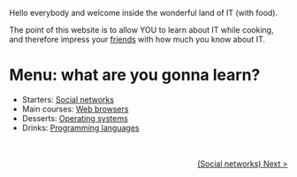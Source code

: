 
Hello everybody and welcome inside the wonderful land of IT (with food).

The point of this website is to allow YOU to learn about IT while cooking, and therefore impress your <a href="https://www.youtube.com/watch?v=xHz54TQYTTQ" target="_blank">friends</a> with how much you know about IT.

# Menu: what are you gonna learn?

- Starters: [Social networks](SocialNetworks)
- Main courses: [Web browsers](WebBrowsers)
- Desserts: [Operating systems](OperatingSystems)
- Drinks: [Programming languages](ProgrammingLanguages)

<br/><br/>
<span style="float:right">[(Social networks) Next >](SocialNetworks)</span>
